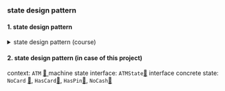 ### state design pattern

#### 1. state design pattern

<details>
<summary>state design pattern (course)</summary>
<p>
state DP is a behavioral design pattern that lets an object alter its behavior when its internal state changes. It appears as if the object changed its class.
</p>
 we use state design pattern when we have a lot of if else statements in our code and we want to make it more readable and maintainable.

`state design pattern` terminology:
<ul datatype="square" style="list-style-type:square">
<li><b>state</b>: the state of an object is the set of values of all its attributes at a given time. The state of an object is defined by the class of which it is an instance.</li>
<li><b>context</b>: the context is the object that has a state and can change its state.</li>
<li><b>state</b> interface: the state interface defines the interface of all concrete states. It declares a method for each state, with the same signature, but different implementations.</li>
<li><b>concrete state</b>: each concrete state implements the behavior associated with a state of the context.</li>
</ul>

 

example of state design pattern:
 for example we have a class called `Fan` and it has 3 states: `off`, `low`, `high`. and we want to change the speed of the fan when we call `pullChain()` method. we can do it like this:

daigram of state design pattern:

![state design pattern](img.png)

first the example without state design pattern:

```java
public class Fan {
    private int speed;
    public static final int OFF = 0;
    public static final int LOW = 1;
    public static final int HIGH = 2;

    public Fan() {
        this.speed = OFF;
    }

    public void pullChain() {
        if (speed == OFF) {
            System.out.println("Turning fan on to low.");
            speed = LOW;
        } else if (speed == LOW) {
            System.out.println("Turning fan on to high.");
            speed = HIGH;
        } else if (speed == HIGH) {
            System.out.println("Turning fan off.");
            speed = OFF;
        }
    }

    @Override
    public String toString() {
        if (speed == OFF) {
            return "Fan is off";
        } else if (speed == LOW) {
            return "Fan is on low";
        } else if (speed == HIGH) {
            return "Fan is on high";
        }
        return null;
    }
}
```
example of using state design pattern:

```java
public class Fan {
    //possible states of the fan
    private State toString;
    private State offState;
    private State lowState;
    private State highState;
    //current state
    private State state;

    public Fan() {
        this.state = new Off();
    }

    public void pullChain() {
        state.handleRequest(this);
    }

    public void setState(State state) {
        this.state = state;
    }

    @Override
    public String toString() {
        return state.toString();
    }
}   
```
the `State` interface:
```java
public interface State {
    //handle request this method is called when we call pullChain() method
    void handleRequest(Fan fan);
}
```

the `Off` class:
```java
public class Off implements State {
    @Override
    public void handleRequest(Fan fan) {
        //the logic of the Off state goes here
        System.out.println("Turning fan on to low");
        fan.setState(new Low());
    }

    @Override
    public String toString() {
        return "Fan is off";
    }
}
```

the `Low` class:
```java
public class Low implements State {
    @Override
    public void handleRequest(Fan fan) {
        //the logic of the Low state goes here
        System.out.println("Turning fan on to medium");
        fan.setState(new Medium());
    }

    @Override
    public String toString() {
        return "Fan is on low";
    }
}
```

the `Medium` class:
```java
public class Medium implements State {
    @Override
    public void handleRequest(Fan fan) {
        //the logic of the Medium state goes here
        System.out.println("Turning fan on to high");
        fan.setState(new High());
    }

    @Override
    public String toString() {
        return "Fan is on medium";
    }
}
```

the `High` class:
```java
public class High implements State {
    @Override
    public void handleRequest(Fan fan) {
        //the logic of the High state goes here
        System.out.println("Turning fan off");
        fan.setState(new Off());
    }

    @Override
    public String toString() {
        return "Fan is on high";
    }
}
```
the `Heating` class:
```java
public class Heating implements State {
    @Override
    public void handleRequest(Fan fan) {
        //the logic of the Heating state goes here
        System.out.println("Turning fan on to high");
        fan.setState(new High());
    }

    @Override
    public String toString() {
        return "Heating";
    }
}
```

the `Cooling` class:
```java
public class Cooling implements State {
    @Override
    public void handleRequest(Fan fan) {
        //the logic of the Cooling state goes here
        System.out.println("Turning fan on to medium");
        fan.setState(new Medium());
    }

    @Override
    public String toString() {
        return "Cooling";
    }
}
```

```java
public class Main {
    public static void main(String[] args) {
        Fan fan = new Fan();
        System.out.println(fan);
        fan.pullChain();
        System.out.println(fan);
        fan.pullChain();
        System.out.println(fan);
        fan.pullChain();
        System.out.println(fan);
        fan.pullChain();
        System.out.println(fan);
    }
}
```
 //output:
```java
Fan is off
Turning fan on to low
Fan is on low
Turning fan on to medium
Fan is on medium
Turning fan on to high
Fan is on high
Turning fan off
Fan is off
```
the benifits of using state design pattern:
- we can add new states without changing the existing code.
- we can add new behaviors to the states without changing the existing code.
- for principle of open/closed.
</details>

#### 2. state design pattern (in case of this project)
context: `ATM`  [ :link: ](https://github.com/mohamedBoujdi/ATMStates-Design-Pattern/blob/main/src/main/java/org/example/dp/ATMMachine.java)machine
state interface: `ATMState`[:link:](https://github.com/mohamedBoujdi/ATMStates-Design-Pattern/blob/main/src/main/java/org/example/dp/ATMState.java) interface
concrete state: `NoCard` [:link:](https://github.com/mohamedBoujdi/ATMStates-Design-Pattern/blob/main/src/main/java/org/example/dp/NoCard.java), `HasCard`[:link:](https://github.com/mohamedBoujdi/ATMStates-Design-Pattern/blob/main/src/main/java/org/example/dp/HasCash.java), `HasPin`[:link:](https://github.com/mohamedBoujdi/ATMStates-Design-Pattern/blob/main/src/main/java/org/example/dp/HasPin.java), `NoCash`[:link:](https://github.com/mohamedBoujdi/ATMStates-Design-Pattern/blob/main/src/main/java/org/example/dp/NoCash.java)


